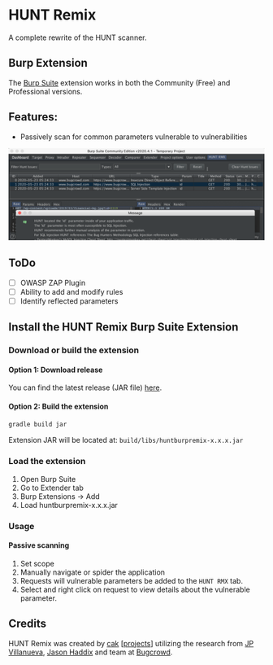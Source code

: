 # HUNT Remix

A complete rewrite of the HUNT scanner. 

## Burp Extension
The [Burp Suite](https://portswigger.net/burp) extension works in both the Community (Free) and Professional versions. 

## Features:
* Passively scan for common parameters vulnerable to vulnerabilities 

![HUNT Remix](/Remix/images/huntremix.png)

## ToDo
- [ ] OWASP ZAP Plugin
- [ ] Ability to add and modify rules
- [ ] Identify reflected parameters

## Install the HUNT Remix Burp Suite Extension

### Download or build the extension
#### Option 1: Download release
You can find the latest release (JAR file) [here](https://github.com/cak/HUNT/releases). 

#### Option 2: Build the extension

```sh
gradle build jar
```

Extension JAR will be located at: `build/libs/huntburpremix-x.x.x.jar`

### Load the extension
1. Open Burp Suite
2. Go to Extender tab
3. Burp Extensions -> Add
4. Load huntburpremix-x.x.x.jar


### Usage
#### Passive scanning
1. Set scope
2. Manually navigate or spider the application
3. Requests will vulnerable parameters be added to the `HUNT RMX` tab.
4. Select and right click on request to view details about the vulnerable parameter.  

## Credits
HUNT Remix was created by [cak](https://github.com/cak) [[projects](https://derail.io)] utilizing the research from [JP Villanueva](https://github.com/swagnetow), [Jason Haddix](https://github.com/jhaddix) and team at [Bugcrowd](https://www.bugcrowd.com). 
 
